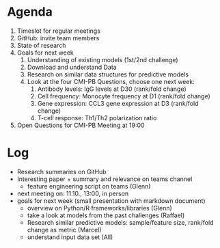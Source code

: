 # Agenda
1. Timeslot for regular meetings
2. GitHub: invite team members
3. State of research
4. Goals for next week
	1. Understanding of existing models (1st/2nd challenge)
	2. Download and understand Data
	3. Research on similar data structures for predictive models
	4. Look at the four  CMI-PB Questions, choose one next week:
		1. Antibody levels: IgG levels at D30 (rank/fold change)
		2. Cell frequency: Monocyte frequency at D1 (rank/fold change)
		3. Gene expression: CCL3 gene expression at D3 (rank/fold change)
		4. T-cell response: Th1/Th2 polarization ratio
6. Open Questions for CMI-PB Meeting at 19:00

# Log
- Research summaries on GitHub
- Interesting paper + summary and relevance on teams channel
	- feature engineering script on teams (Glenn)
- next meeting on: 11.10., 13:00, in person
- goals for next week (small presentation with markdown document)
	- overview on Python/R frameworks/libraries (Glenn)
	- take a look at models from the past challenges (Raffael)
	- Research similar predictive models: sample/feature size, rank/fold change as metric (Marcel)
	- understand input data set (All)